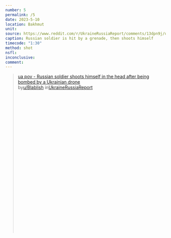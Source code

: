 ```yaml
---
number: 5
permalink: /5
date: 2023-5-10
location: Bakhmut
unit:
source: https://www.reddit.com/r/UkraineRussiaReport/comments/13dpn9j/ua_pov_russian_soldier_shoots_himself_in_the_head/
caption: Russian soldier is hit by a grenade, then shoots himself
timecode: "1:30"
method: shot
nsfl:
inconclusive:
comment:
---
```

<blockquote class="reddit-embed-bq" style="height:500px" data-embed-height="568"><a href="https://www.reddit.com/r/UkraineRussiaReport/comments/13dpn9j/ua_pov_russian_soldier_shoots_himself_in_the_head/">ua pov - Russian soldier shoots himself in the head after being bombed by a Ukrainian drone</a><br> by<a href="https://www.reddit.com/user/Blablish/">u/Blablish</a> in<a href="https://www.reddit.com/r/UkraineRussiaReport/">UkraineRussiaReport</a></blockquote><script async="" src="https://embed.reddit.com/widgets.js" charset="UTF-8"></script>